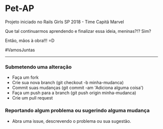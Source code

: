 # Pet-AP

Projeto iniciado no Rails Girls SP 2018 - Time Capitã Marvel

Que tal continuarmos aprendendo e finalizar essa ideia, meninas?!? Sim?

Então, mãos à obra!!! =D

#VamosJuntas

____________________________



### Submetendo uma alteração

* Faça um fork
* Crie sua nova branch (git checkout -b minha-mudanca)
* Commit suas mudanças (git commit -am 'Adiciona alguma coisa')
* Faça um push para a branch (git push origin minha-mudanca)
* Crie um pull request


### Reportando algum problema ou sugerindo alguma mudança

* Abra uma issue, descrevendo o problema ou sua sugestão.

